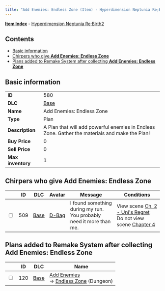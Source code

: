 ```yaml
---
title: "Add Enemies: Endless Zone (Item) - Hyperdimension Neptunia Re;Birth2"
---
```


[**Item Index**](/neptunia/rb2/item/index.html) - [Hyperdimension Neptunia Re;Birth2](/neptunia/rb2)

## Contents

- [Basic information](#basic-information)
- [Chirpers who give **Add Enemies: Endless Zone**](#chirpers-who-give-add-enemies-endless-zone)
- [Plans added to Remake System after collecting **Add Enemies: Endless Zone**](#plans-added-to-remake-system-after-collecting-add-enemies-endless-zone)

## Basic information

|   |   |
| -- | -- |
| **ID** | 580 |
| **DLC** | [Base](/neptunia/rb2/dlc/0-base.html) |
| **Name** | Add Enemies: Endless Zone |
| **Type** | Plan |
| **Description** | A Plan that will add powerful enemies in Endless Zone. Gather the materials and make the Plan! |
| **Buy Price** | 0 |
| **Sell Price** | 0 |
| **Max inventory** | 1 |

## Chirpers who give **Add Enemies: Endless Zone**

|    | ID | DLC | Avatar | Message | Conditions |
| -- | -- | --- | ------ | ------- | ---------- |
| <input type="checkbox" id="rb2-chirper-event-0-509" class="trackbox" /> | 509 | [Base](/neptunia/rb2/dlc/0-base.html) | [D-Bag](/neptunia/rb2/avatar/0-100-d-bag.html) | I found something during my run.<br />You probably need it more than me. | View scene [Ch. 2 - Uni's Regret](/neptunia/rb2/scene/0-110-ch-2-unis-regret.html)<br />Do not view scene [Chapter 4](/neptunia/rb2/scene/0-301-chapter-4.html) |

## Plans added to Remake System after collecting **Add Enemies: Endless Zone**

|    | ID | DLC | Name |
| -- | -- | --- | ---- |
| <input type="checkbox" id="rb2-remake-0-120" class="trackbox" /> | 120 | [Base](/neptunia/rb2/dlc/0-base.html) | [Add Enemies](/neptunia/rb2/remake/0-120-add-enemies.html)<br />→ [Endless Zone](/neptunia/rb2/dungeon/0-5-endless-zone.html) (Dungeon) |
